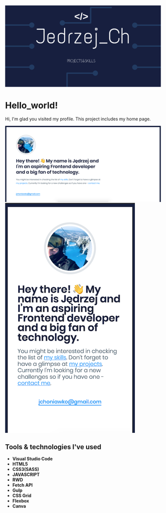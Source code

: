![page cover](src/assets/img/cover.png)

# Hello_world!

Hi, I'm glad you visited my profile. This project includes my home page.

![page screenshot](github/scr1.png)
![page screenshot](github/scr2.png)

## Tools & technologies I've used
- **Visual Studio Code**
- **HTML5**
- **CSS3(SASS)**
- **JAVASCRIPT**
- **RWD**
- **Fetch API**
- **Gulp**
- **CSS Grid**
- **Flexbox**
- **Canva**


